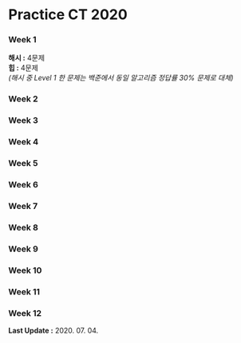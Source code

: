 # Practice CT 2020  

### Week 1
**해시 :** 4문제  
**힙 :** 4문제  
*(해시 중 Level 1 한 문제는 백준에서 동일 알고리즘 정답률 30% 문제로 대체)*
### Week 2
### Week 3
### Week 4
### Week 5
### Week 6
### Week 7
### Week 8
### Week 9
### Week 10
### Week 11
### Week 12


**Last Update :** 2020. 07. 04.
